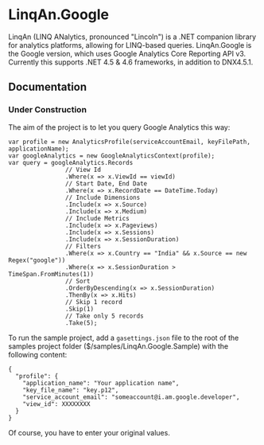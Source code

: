 # LinqAn.Google
LinqAn (LINQ ANalytics, pronounced "Lincoln") is a .NET companion library for analytics platforms,
allowing for LINQ-based queries. LinqAn.Google is the Google version, which uses Google Analytics
Core Reporting API v3. Currently this supports .NET 4.5 & 4.6 frameworks, in addition to DNX4.5.1.


## Documentation
### Under Construction
The aim of the project is to let you query Google Analytics this way:

```
var profile = new AnalyticsProfile(serviceAccountEmail, keyFilePath, applicationName);
var googleAnalytics = new GoogleAnalyticsContext(profile);
var query = googleAnalytics.Records
                // View Id
                .Where(x => x.ViewId == viewId)
                // Start Date, End Date
                .Where(x => x.RecordDate == DateTime.Today)
                // Include Dimensions
                .Include(x => x.Source)
                .Include(x => x.Medium)
                // Include Metrics
                .Include(x => x.Pageviews)
                .Include(x => x.Sessions)
                .Include(x => x.SessionDuration)
                // Filters
                .Where(x => x.Country == "India" && x.Source == new Regex("google"))
                .Where(x => x.SessionDuration > TimeSpan.FromMinutes(1))
                // Sort
                .OrderByDescending(x => x.SessionDuration)
                .ThenBy(x => x.Hits)
                // Skip 1 record
                .Skip(1)
                // Take only 5 records
                .Take(5);
```

To run the sample project,
add a `gasettings.json` file to the root of the samples project folder
($/samples/LinqAn.Google.Sample) with the following content:
```
{
  "profile": {
    "application_name": "Your application name",
    "key_file_name": "key.p12",
    "service_account_email": "someaccount@i.am.google.developer",
    "view_id": XXXXXXXX
  }
}
```
Of course, you have to enter your original values.